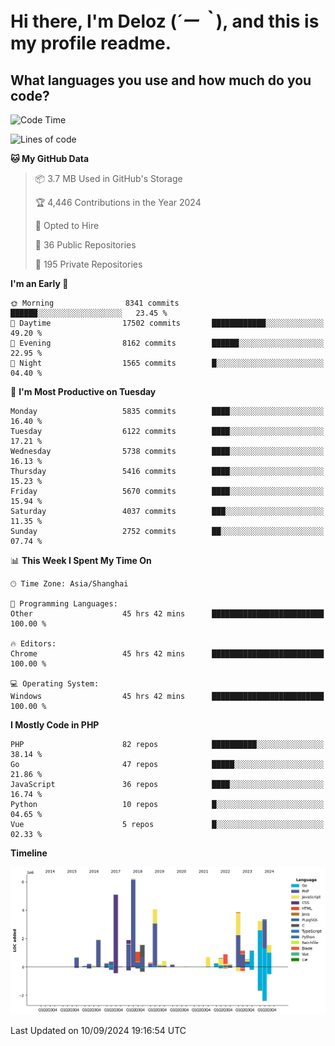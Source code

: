 # **Hi there, I'm Deloz (*´ー｀*), and this is my profile readme.**

## **What languages you use and how much do you code?**

<!--START_SECTION:waka-->
![Code Time](http://img.shields.io/badge/Code%20Time-4%2C632%20hrs%207%20mins-blue)

![Lines of code](https://img.shields.io/badge/From%20Hello%20World%20I%27ve%20Written-41.8%20million%20lines%20of%20code-blue)

**🐱 My GitHub Data** 

> 📦 3.7 MB Used in GitHub's Storage 
 > 
> 🏆 4,446 Contributions in the Year 2024
 > 
> 💼 Opted to Hire
 > 
> 📜 36 Public Repositories 
 > 
> 🔑 195 Private Repositories 
 > 
**I'm an Early 🐤** 

```text
🌞 Morning                8341 commits        ██████░░░░░░░░░░░░░░░░░░░   23.45 % 
🌆 Daytime                17502 commits       ████████████░░░░░░░░░░░░░   49.20 % 
🌃 Evening                8162 commits        ██████░░░░░░░░░░░░░░░░░░░   22.95 % 
🌙 Night                  1565 commits        █░░░░░░░░░░░░░░░░░░░░░░░░   04.40 % 
```
📅 **I'm Most Productive on Tuesday** 

```text
Monday                   5835 commits        ████░░░░░░░░░░░░░░░░░░░░░   16.40 % 
Tuesday                  6122 commits        ████░░░░░░░░░░░░░░░░░░░░░   17.21 % 
Wednesday                5738 commits        ████░░░░░░░░░░░░░░░░░░░░░   16.13 % 
Thursday                 5416 commits        ████░░░░░░░░░░░░░░░░░░░░░   15.23 % 
Friday                   5670 commits        ████░░░░░░░░░░░░░░░░░░░░░   15.94 % 
Saturday                 4037 commits        ███░░░░░░░░░░░░░░░░░░░░░░   11.35 % 
Sunday                   2752 commits        ██░░░░░░░░░░░░░░░░░░░░░░░   07.74 % 
```


📊 **This Week I Spent My Time On** 

```text
🕑︎ Time Zone: Asia/Shanghai

💬 Programming Languages: 
Other                    45 hrs 42 mins      █████████████████████████   100.00 % 

🔥 Editors: 
Chrome                   45 hrs 42 mins      █████████████████████████   100.00 % 

💻 Operating System: 
Windows                  45 hrs 42 mins      █████████████████████████   100.00 % 
```

**I Mostly Code in PHP** 

```text
PHP                      82 repos            ██████████░░░░░░░░░░░░░░░   38.14 % 
Go                       47 repos            █████░░░░░░░░░░░░░░░░░░░░   21.86 % 
JavaScript               36 repos            ████░░░░░░░░░░░░░░░░░░░░░   16.74 % 
Python                   10 repos            █░░░░░░░░░░░░░░░░░░░░░░░░   04.65 % 
Vue                      5 repos             █░░░░░░░░░░░░░░░░░░░░░░░░   02.33 % 
```



**Timeline**

![Lines of Code chart](https://raw.githubusercontent.com/deloz/deloz/main/assets/bar_graph.png)


 Last Updated on 10/09/2024 19:16:54 UTC
<!--END_SECTION:waka-->
